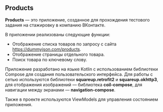 ## Products

**Products** — это приложение, созданное для прохождения тестового задания на стажировку в компанию ВКонтакте. 

В приложении реализованы следующие функции:
* Отображение списка товаров по запросу с сайта https://dummyjson.com/products.
* Отображение страницы отдельного товара.
* Поиск товара по ключевому слову.

Приложение разработано на языке Kotlin с использованием библиотеки Compose для создания пользовательского интерфейса. 
Для работы с сетью используются библиотеки **squareup.retrofit2** и **squareup.okhttp3**, для отображения изображений — библиотека **coil-compose**, для навигации между экранами — **navigation-compose**.

Также в проекте используются ViewModels для управления состоянием приложения.
